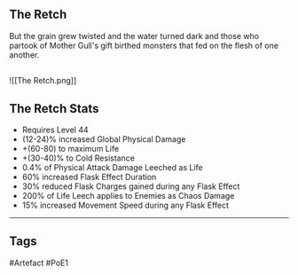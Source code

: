 ## The Retch
But the grain grew twisted and the water turned dark
and those who partook of Mother Gull's gift
birthed monsters that fed
on the flesh of one another.
##
![[The Retch.png]]
## The Retch Stats
- Requires Level 44
- (12-24)% increased Global Physical Damage
- +(60-80) to maximum Life
- +(30-40)% to Cold Resistance
- 0.4% of Physical Attack Damage Leeched as Life
- 60% increased Flask Effect Duration
- 30% reduced Flask Charges gained during any Flask Effect
- 200% of Life Leech applies to Enemies as Chaos Damage
- 15% increased Movement Speed during any Flask Effect


---
## Tags
#Artefact
#PoE1